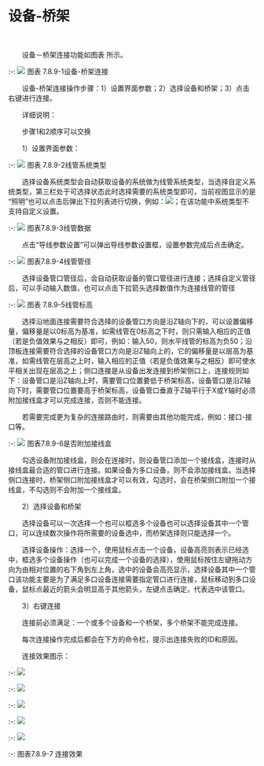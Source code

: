 # 设备\-桥架
<br/>

&emsp;&emsp;设备－桥架连接功能如图表 所示。


:-: ![](images/491.png)
图表 7.8.9-1设备\-桥架连接

&emsp;&emsp;设备\-桥架连接操作步骤：1）设置界面参数；2）选择设备和桥架；3）点击右键进行连接。

&emsp;&emsp;详细说明：

&emsp;&emsp;步骤1和2顺序可以交换

&emsp;&emsp;1）设置界面参数：

:-: ![](images/492.png)
图表 7.8.9-2线管系统类型

&emsp;&emsp;选择设备系统类型会自动获取设备的系统做为线管系统类型，当选择自定义系统类型，第三栏处于可选择状态此时选择需要的系统类型即可，当前视图显示的是  “照明”也可以点击后弹出下拉列表进行切换，例如：![](images/screenshot_1621232135651.png)；在该功能中系统类型不支持自定义设置。

:-: ![](images/493.png)
图表7.8.9-3线管数据

&emsp;&emsp;点击“导线参数设置”可以弹出导线参数设置框，设置参数完成后点击确定。


:-: ![](images/494.png)
图表7.8.9-4线管管径

&emsp;&emsp;选择设备管口管径后，会自动获取设备的管口管径进行连接；选择自定义管径后，可以手动输入数值，也可以点击下拉箭头选择数值作为连接线管的管径


:-: ![](images/495.png)
图表 7.8.9-5线管标高

&emsp;&emsp;选择沿地面连接需要符合选择的设备管口方向是沿Z轴向下的，可以设置偏移量，偏移量是以0标高为基准，如需线管在0标高之下时，则只需输入相应的正值（若是负值效果与之相反）即可，例如：输入50，则水平线管的标高为负50；沿顶板连接需要符合选择的设备管口方向是沿Z轴向上的，它的偏移量是以层高为基准，如需线管在层高之上时，输入相应的正值（若是负值效果与之相反）即可使水平相关出现在层高之上；侧口连接是从设备出发连接到桥架侧口上，连接规则如下：设备管口是沿Z轴向上时，需要管口位置要低于桥架标高，设备管口是沿Z轴向下时，需要管口位置要高于桥架标高，设备管口垂直于Z轴平行于X或Y轴时必须附加接线盒才可以完成连接，否则不能连接。

&emsp;&emsp;若需要完成更为复杂的连接路由时，则需要由其他功能完成，例如：接口\-接口等。


:-: ![](images/496.png)
图表7.8.9-6是否附加接线盒

&emsp;&emsp;勾选设备附加接线盒，则会在连接时，则设备管口添加一个接线盒，连接时从接线盒最合适的管口进行连接。如果设备为多口设备，则不会添加接线盒。当选择侧口连接时，桥架侧口附加接线盒才可以有效，勾选时，会在桥架侧口附加一个接线盒，不勾选则不会附加一个接线盒。

&emsp;&emsp;2）选择设备和桥架

&emsp;&emsp;选择设备可以一次选择一个也可以框选多个设备也可以选择设备其中一个管口，可以连续数次操作将所需要的设备选中，而桥架选择则只能选择一个。

&emsp;&emsp;选择设备操作：选择一个，使用鼠标点击一个设备，设备高亮则表示已经选中，框选多个设备操作（也可以完成一个设备的选择），使用鼠标按住左键拖动方向为由相对位置的右下角到左上角，选中的设备会高亮显示，选择设备其中一个管口该功能主要是为了满足多口设备连接需要指定管口进行连接，鼠标移动到多口设备，鼠标点最近的箭头会明显高于其他箭头，左键点击确定，代表选中该管口。

&emsp;&emsp;3）右键连接

&emsp;&emsp;连接前必须满足：一个或多个设备和一个桥架，多个桥架不能完成连接。

&emsp;&emsp;每次连接操作完成后都会在下方的命令栏，提示出连接失败的ID和原因。

&emsp;&emsp;连接效果图示：

:-: ![](images/497.png)

:-: ![](images/498.png)

:-: ![](images/499.png)

:-: ![](images/500.png)

:-: ![](images/501.png)

:-: 图表7.8.9-7 连接效果
